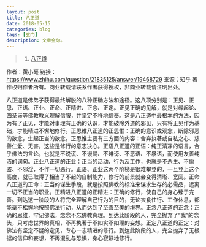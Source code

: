 ```yaml
---
layout: post
title: 八正道
date: 2018-05-15
categories: blog
tags: [玄门]
description: 文章金句。
---
```




>1. [八正道](https://www.zhihu.com/question/21835125?sort=created)

作者：黄小毫
链接：https://www.zhihu.com/question/21835125/answer/19468729
来源：知乎
著作权归作者所有。商业转载请联系作者获得授权，非商业转载请注明出处。

八正道是佛弟子获得最终解脱的八种正确方法和途径。这八项分别是：正见、正思、正语、正业、正命、正精进、正念、正定。正见正确的见解，就是对缘起论、四圣谛等佛教教义理解信服，并坚定不移地信奉。这是八正道中最根本的方法，因为有了正见，才能对事理有正确的认识，才能破除外道的邪见，只有将正见作为基础，才能精进不懈地修行。正思维八正道的正思惟：正确的意识或观念，断除邪恶的欲念，生起正当的欲念。正思惟主要有三方面的内容：舍弃执著或自私之心、慈善仁爱、无害，这些是修行的意志决心。正语八正道的正语：纯正清净的语言，合乎佛法的言论，也就是不说谎、不谩骂、不诽谤、不恶语、不暴语，而使用友善纯洁的词句。正业八正道的正业：正当的活动、行为及工作，也就是不杀生、不偷盗、不邪淫，不作一切恶行。正语、正业这两个阶梯是很难攀登的，一旦登上这个高度，就已取得了相当了不起的自制能力，修行的前景就会变得清晰、宽阔。正命八正道的正命：正当的谋生手段，就是按照佛教的标准来谋求生存的必需品，远离一切不正当的职业。正精进八正道的正精进：正确的修行，使自己的身心臻于完善。到达这一阶段的人将完全理解自己行为的目的，无论衣食住行、工作休息，都能毫不松懈地按照佛法行动，从而达到了至善至美的境界。正念八正道的正念：正确的思维，牢记佛法，念念不忘佛教真理。到达此阶段的人，完全抛弃了“我”的念头，只考虑世界的真相，不再执著于不如实不如理的妄想。正定八正道的正定：对佛法有坚定不疑的定见，专心一志精进的修行。到达此阶段的人，完全抛弃了无根据的信仰和妄想，不再混乱与恐惧，身心寂静地修行。
